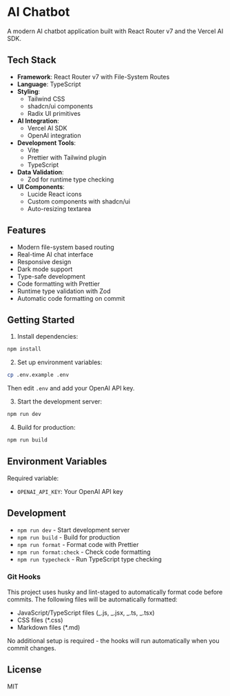 # AI Chatbot

A modern AI chatbot application built with React Router v7 and the Vercel AI SDK.

## Tech Stack

- **Framework**: React Router v7 with File-System Routes
- **Language**: TypeScript
- **Styling**:
  - Tailwind CSS
  - shadcn/ui components
  - Radix UI primitives
- **AI Integration**:
  - Vercel AI SDK
  - OpenAI integration
- **Development Tools**:
  - Vite
  - Prettier with Tailwind plugin
  - TypeScript
- **Data Validation**:
  - Zod for runtime type checking
- **UI Components**:
  - Lucide React icons
  - Custom components with shadcn/ui
  - Auto-resizing textarea

## Features

- Modern file-system based routing
- Real-time AI chat interface
- Responsive design
- Dark mode support
- Type-safe development
- Code formatting with Prettier
- Runtime type validation with Zod
- Automatic code formatting on commit

## Getting Started

1. Install dependencies:

```bash
npm install
```

2. Set up environment variables:

```bash
cp .env.example .env
```

Then edit `.env` and add your OpenAI API key.

3. Start the development server:

```bash
npm run dev
```

4. Build for production:

```bash
npm run build
```

## Environment Variables

Required variable:

- `OPENAI_API_KEY`: Your OpenAI API key

## Development

- `npm run dev` - Start development server
- `npm run build` - Build for production
- `npm run format` - Format code with Prettier
- `npm run format:check` - Check code formatting
- `npm run typecheck` - Run TypeScript type checking

### Git Hooks

This project uses husky and lint-staged to automatically format code before commits. The following files will be automatically formatted:

- JavaScript/TypeScript files (_.js, _.jsx, _.ts, _.tsx)
- CSS files (\*.css)
- Markdown files (\*.md)

No additional setup is required - the hooks will run automatically when you commit changes.

## License

MIT
